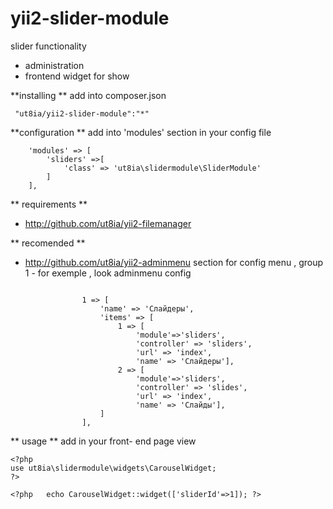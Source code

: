 # yii2-slider-module
slider functionality 
- administration
- frontend widget for show

**installing **
add into composer.json
~~~
 "ut8ia/yii2-slider-module":"*"
 ~~~
 
 **configuration  **
 add into 'modules' section in your config file 
 
 ~~~
     'modules' => [
         'sliders' =>[
             'class' => 'ut8ia\slidermodule\SliderModule'
         ]
     ],
 ~~~
 
 
 ** requirements **
 - http://github.com/ut8ia/yii2-filemanager
 
 
 ** recomended **
 - http://github.com/ut8ia/yii2-adminmenu
 section for config menu , group 1 - for exemple , look adminmenu config
 ~~~
 
                 1 => [
                     'name' => 'Слайдеры',
                     'items' => [
                         1 => [
                             'module'=>'sliders',
                             'controller' => 'sliders',
                             'url' => 'index',
                             'name' => 'Слайдеры'],
                         2 => [
                             'module'=>'sliders',
                             'controller' => 'slides',
                             'url' => 'index',
                             'name' => 'Слайды'],
                     ]
                 ],
 ~~~
 
 
 
 ** usage **
 add in your front- end page view 
 ~~~
 <?php 
 use ut8ia\slidermodule\widgets\CarouselWidget;
 ?>
 
 <?php   echo CarouselWidget::widget(['sliderId'=>1]); ?>
 
 ~~~